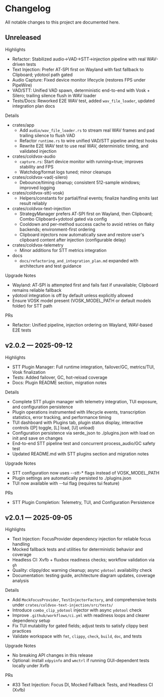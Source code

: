 # Changelog

All notable changes to this project are documented here.

## Unreleased

Highlights
- Refactor: Stabilized audio→VAD→STT→injection pipeline with real WAV-driven tests
- Text Injection: Prefer AT‑SPI first on Wayland with fast fallback to Clipboard; ydotool path gated
- Audio Capture: Fixed device monitor lifecycle (restores FPS under PipeWire)
- VAD/STT: Unified VAD spawn, deterministic end-to-end with Vosk + Silero; trailing silence flush in WAV loader
- Tests/Docs: Reworked E2E WAV test, added `wav_file_loader`, updated integration plan docs

Details
- crates/app
	- Add `audio/wav_file_loader.rs` to stream real WAV frames and pad trailing silence to flush VAD
	- Refactor `runtime.rs` to wire unified VAD/STT pipeline and test hooks
	- Rewrite E2E WAV test to use real WAV, deterministic timing, and validated injection
- crates/coldvox-audio
	- `capture.rs`: Start device monitor with running=true; improves stability and FPS
	- Watchdog/format logs tuned; minor cleanups
- crates/coldvox-vad(-silero)
	- Debounce/timing cleanup; consistent 512-sample windows; improved logging
- crates/coldvox-stt(-vosk)
	- Helpers/constants for partial/final events; finalize handling emits last result reliably
- crates/coldvox-text-injection
	- StrategyManager prefers AT‑SPI first on Wayland, then Clipboard; Combo Clipboard+ydotool gated via config
	- Cooldown and per-method success cache to avoid retries on flaky backends; environment-first ordering
	- Clipboard injectors now automatically save and restore user's clipboard content after injection (configurable delay)
- crates/coldvox-telemetry
	- Minor additions for STT metrics integration
- docs
	- `docs/refactoring_and_integration_plan.md` expanded with architecture and test guidance

Upgrade Notes
- Wayland: AT‑SPI is attempted first and fails fast if unavailable; Clipboard remains reliable fallback
- ydotool integration is off by default unless explicitly allowed
- Ensure VOSK model present (VOSK_MODEL_PATH or default models folder) for STT path

PRs
- Refactor: Unified pipeline, injection ordering on Wayland, WAV-based E2E tests

## v2.0.2 — 2025-09-12

Highlights
- STT Plugin Manager: Full runtime integration, failover/GC, metrics/TUI, Vosk finalization
- Tests: Added failover, GC, hot-reload coverage
- Docs: Plugin README section, migration notes

Details
- Complete STT plugin manager with telemetry integration, TUI exposure, and configuration persistence
- Plugin operations instrumented with lifecycle events, transcription statistics, error tracking, and performance timing
- TUI dashboard with Plugins tab, plugin status display, interactive controls ([P] toggle, [L] load, [U] unload)
- Configuration persistence via serde_json to ./plugins.json with load on init and save on changes
- End-to-end STT pipeline test and concurrent process_audio/GC safety test
- Updated README.md with STT plugins section and migration notes

Upgrade Notes
- STT configuration now uses --stt-* flags instead of VOSK_MODEL_PATH
- Plugin settings are automatically persisted to ./plugins.json
- TUI now available with --tui flag (requires tui feature)

PRs
- STT Plugin Completion: Telemetry, TUI, and Configuration Persistence

## v2.0.1 — 2025-09-05

Highlights
- Text Injection: FocusProvider dependency injection for reliable focus handling
- Mocked fallback tests and utilities for deterministic behavior and coverage
- Headless CI: Xvfb + fluxbox readiness checks; workflow validation via `gh`
- Quality: clippy/doc warning cleanup; async `ydotool` availability check
- Documentation: testing guide, architecture diagram updates, coverage analysis

Details
- Add `MockFocusProvider`, `TestInjectorFactory`, and comprehensive tests under `crates/coldvox-text-injection/src/tests/`
- Introduce `combo_clip_ydotool` injector with async `ydotool` check
- Improve `.github/workflows/ci.yml` with readiness loops and clearer dependency setup
- Fix TUI mutability for gated fields; adjust tests to satisfy clippy best practices
- Validate workspace with `fmt`, `clippy`, `check`, `build`, `doc`, and tests

Upgrade Notes
- No breaking API changes in this release
- Optional: install `xdpyinfo` and `wmctrl` if running GUI-dependent tests locally under Xvfb

PRs
- #33 Text Injection: Focus DI, Mocked Fallback Tests, and Headless CI (Xvfb)
